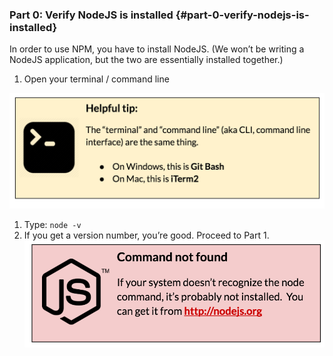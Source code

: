 ### Part 0: Verify NodeJS is installed {#part-0-verify-nodejs-is-installed}

In order to use NPM, you have to install NodeJS. (We won’t be writing a NodeJS application, but the two are essentially installed together.)

1.  Open your terminal / command line

![](../assets/3.png)

1.  Type: ``node -v``
2.  If you get a version number, you’re good. Proceed to Part 1.
[![](../assets/4.png)](http://nodejs.org)
